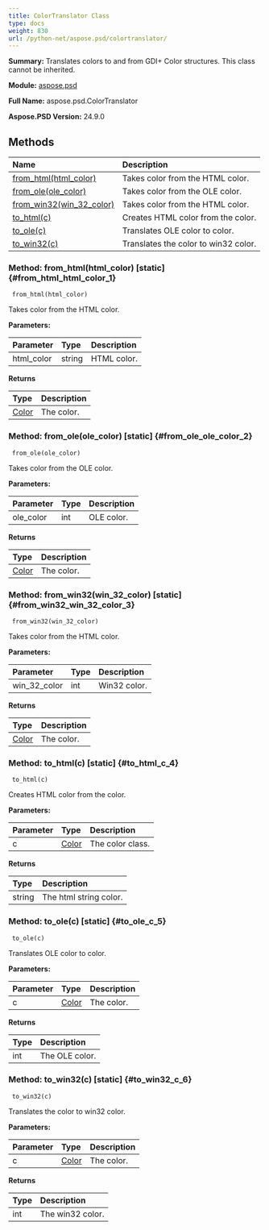 ```yaml
---
title: ColorTranslator Class
type: docs
weight: 830
url: /python-net/aspose.psd/colortranslator/
---
```


**Summary:** Translates colors to and from GDI+ Color structures. This class cannot be inherited.

**Module:** [aspose.psd](/psd/python-net/aspose.psd/)

**Full Name:** aspose.psd.ColorTranslator

**Aspose.PSD Version:** 24.9.0

## **Methods**
| **Name** | **Description** |
| :- | :- |
| [from_html(html_color)](#from_html_html_color_1) | Takes color from the HTML color. |
| [from_ole(ole_color)](#from_ole_ole_color_2) | Takes color from the OLE color. |
| [from_win32(win_32_color)](#from_win32_win_32_color_3) | Takes color from the HTML color. |
| [to_html(c)](#to_html_c_4) | Creates HTML color  from the color. |
| [to_ole(c)](#to_ole_c_5) | Translates OLE color to color. |
| [to_win32(c)](#to_win32_c_6) | Translates the color to win32 color. |


### Method: from_html(html_color)  [static] {#from_html_html_color_1}


```
 from_html(html_color) 
```

Takes color from the HTML color.

**Parameters:**

| Parameter | Type | Description |
| :- | :- | :- |
| html_color | string | HTML color. |

**Returns**

| Type | Description |
| :- | :- |
| [Color](/psd/python-net/aspose.psd/color) | The color. |


### Method: from_ole(ole_color)  [static] {#from_ole_ole_color_2}


```
 from_ole(ole_color) 
```

Takes color from the OLE color.

**Parameters:**

| Parameter | Type | Description |
| :- | :- | :- |
| ole_color | int | OLE color. |

**Returns**

| Type | Description |
| :- | :- |
| [Color](/psd/python-net/aspose.psd/color) | The color. |


### Method: from_win32(win_32_color)  [static] {#from_win32_win_32_color_3}


```
 from_win32(win_32_color) 
```

Takes color from the HTML color.

**Parameters:**

| Parameter | Type | Description |
| :- | :- | :- |
| win_32_color | int | Win32 color. |

**Returns**

| Type | Description |
| :- | :- |
| [Color](/psd/python-net/aspose.psd/color) | The color. |


### Method: to_html(c)  [static] {#to_html_c_4}


```
 to_html(c) 
```

Creates HTML color  from the color.

**Parameters:**

| Parameter | Type | Description |
| :- | :- | :- |
| c | [Color](/psd/python-net/aspose.psd/color) | The color class. |

**Returns**

| Type | Description |
| :- | :- |
| string | The html string color. |


### Method: to_ole(c)  [static] {#to_ole_c_5}


```
 to_ole(c) 
```

Translates OLE color to color.

**Parameters:**

| Parameter | Type | Description |
| :- | :- | :- |
| c | [Color](/psd/python-net/aspose.psd/color) | The color. |

**Returns**

| Type | Description |
| :- | :- |
| int | The OLE color. |


### Method: to_win32(c)  [static] {#to_win32_c_6}


```
 to_win32(c) 
```

Translates the color to win32 color.

**Parameters:**

| Parameter | Type | Description |
| :- | :- | :- |
| c | [Color](/psd/python-net/aspose.psd/color) | The color. |

**Returns**

| Type | Description |
| :- | :- |
| int | The win32 color. |


